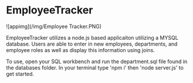 # EmployeeTracker

![appimg](/img/Employee Tracker.PNG)

EmployeeTracker utilizes a node.js based applicaiton utilizing a MYSQL database. Users are able to enter in new employees, departments, and employee roles as well as display this information using joins.

To use, open your SQL workbench and run the department.sql file found in the databases folder. In your terminal type 'npm i' then 'node server.js' to get started.

